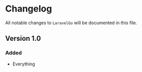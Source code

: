 # Changelog

All notable changes to `LaravelGo` will be documented in this file.

## Version 1.0

### Added
- Everything
